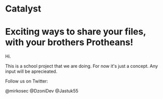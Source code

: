 Catalyst
========

Exciting ways to share your files, with your brothers Protheans!
==

Hi.

This is a school project that we are doing. For now it's just a concept. Any input will be aprecieated.

Follow us on Twitter:

@mirkosec @DzoniDev @Jastuk55
